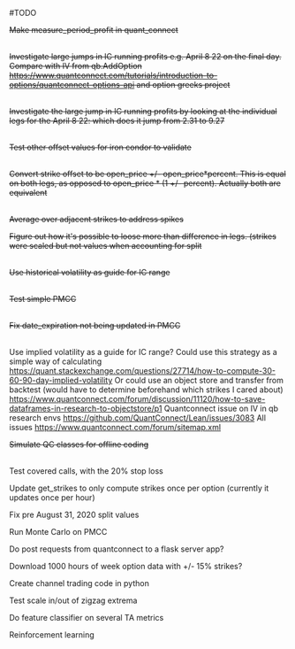 
#TODO

<s> Make measure_period_profit in quant_connect </s> <br/> <br/>

<s> Investigate large jumps in IC running profits e.g. April 8 22 on the final day. 
Compare with IV from qb.AddOption https://www.quantconnect.com/tutorials/introduction-to-options/quantconnect-options-api 
and option greeks project </s> <br/> <br/>

<s> Investigate the large jump in IC running profits by looking at the individual legs for 
the April 8 22: which does it jump from 2.31 to 9.27 </s> <br/> <br/>

<s> Test other offset values for iron condor to validate </s>  <br/> <br/>

<s> Convert strike offset to be open_price +/- open_price*percent. This is equal on both legs, 
as opposed to open_price * (1 +/-  percent). Actually both are equivalent </s> <br/> <br/>

<s> Average over adjacent strikes to address spikes </s>

<s> Figure out how it's possible to loose more than difference in legs. (strikes were scaled but
not values when accounting for split </s> <br/> <br/>

<s>Use historical volatility as guide for IC range</s> <br/> <br/>

<s>Test simple PMCC</s> <br/> <br/>

<s>Fix date_expiration not being updated in PMCC</s> <br/> <br/>

Use implied volatility as a guide for IC range?
Could use this strategy as a simple way of calculating 
https://quant.stackexchange.com/questions/27714/how-to-compute-30-60-90-day-implied-volatility
Or could use an object store and transfer from backtest (would have to determine beforehand 
which strikes I cared about) https://www.quantconnect.com/forum/discussion/11120/how-to-save-dataframes-in-research-to-objectstore/p1
Quantconnect issue on IV in qb research envs
https://github.com/QuantConnect/Lean/issues/3083
All issues https://www.quantconnect.com/forum/sitemap.xml

<s>Simulate QC classes for offline coding</s> <br/> <br/>

Test covered calls, with the 20% stop loss

Update get_strikes to only compute strikes once per option (currently it updates once per hour)

Fix pre August 31, 2020 split values 

Run Monte Carlo on PMCC

Do post requests from quantconnect to a flask server app?

Download 1000 hours of week option data with +/- 15% strikes?

Create channel trading code in python

Test scale in/out of zigzag extrema

Do feature classifier on several TA metrics

Reinforcement learning